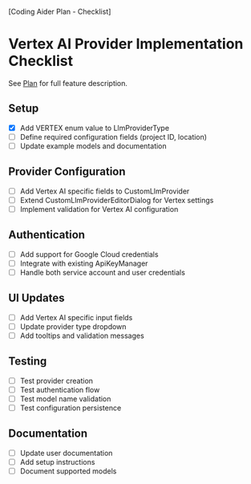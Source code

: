 [Coding Aider Plan - Checklist]
# Vertex AI Provider Implementation Checklist

See [Plan](./vertex_ai_provider.md) for full feature description.

## Setup
- [x] Add VERTEX enum value to LlmProviderType
- [ ] Define required configuration fields (project ID, location)
- [ ] Update example models and documentation

## Provider Configuration
- [ ] Add Vertex AI specific fields to CustomLlmProvider
- [ ] Extend CustomLlmProviderEditorDialog for Vertex settings
- [ ] Implement validation for Vertex AI configuration

## Authentication
- [ ] Add support for Google Cloud credentials
- [ ] Integrate with existing ApiKeyManager
- [ ] Handle both service account and user credentials

## UI Updates
- [ ] Add Vertex AI specific input fields
- [ ] Update provider type dropdown
- [ ] Add tooltips and validation messages

## Testing
- [ ] Test provider creation
- [ ] Test authentication flow
- [ ] Test model name validation
- [ ] Test configuration persistence

## Documentation
- [ ] Update user documentation
- [ ] Add setup instructions
- [ ] Document supported models
